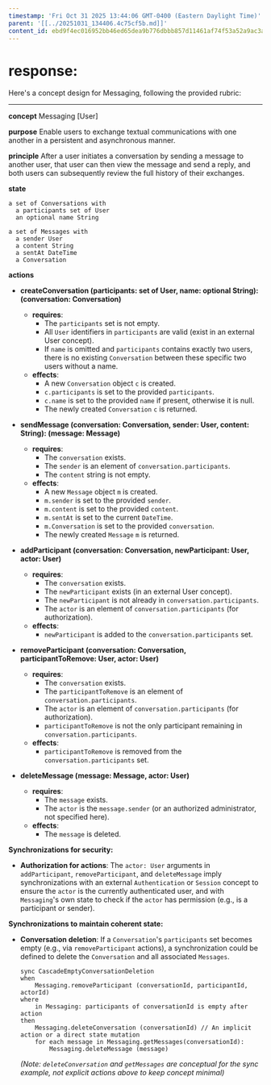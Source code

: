 ```yaml
---
timestamp: 'Fri Oct 31 2025 13:44:06 GMT-0400 (Eastern Daylight Time)'
parent: '[[../20251031_134406.4c75cf5b.md]]'
content_id: ebd9f4ec016952bb46ed65dea9b776dbbb857d11461af74f53a52a9ac3a5ec88
---
```


# response:

Here's a concept design for Messaging, following the provided rubric:

***

**concept** Messaging \[User]

**purpose** Enable users to exchange textual communications with one another in a persistent and asynchronous manner.

**principle** After a user initiates a conversation by sending a message to another user, that user can then view the message and send a reply, and both users can subsequently review the full history of their exchanges.

**state**

```
a set of Conversations with
  a participants set of User
  an optional name String
  
a set of Messages with
  a sender User
  a content String
  a sentAt DateTime
  a Conversation
```

**actions**

* **createConversation (participants: set of User, name: optional String): (conversation: Conversation)**
  * **requires**:
    * The `participants` set is not empty.
    * All `User` identifiers in `participants` are valid (exist in an external User concept).
    * If `name` is omitted and `participants` contains exactly two users, there is no existing `Conversation` between these specific two users without a name.
  * **effects**:
    * A new `Conversation` object `c` is created.
    * `c.participants` is set to the provided `participants`.
    * `c.name` is set to the provided `name` if present, otherwise it is null.
    * The newly created `Conversation` `c` is returned.

* **sendMessage (conversation: Conversation, sender: User, content: String): (message: Message)**
  * **requires**:
    * The `conversation` exists.
    * The `sender` is an element of `conversation.participants`.
    * The `content` string is not empty.
  * **effects**:
    * A new `Message` object `m` is created.
    * `m.sender` is set to the provided `sender`.
    * `m.content` is set to the provided `content`.
    * `m.sentAt` is set to the current `DateTime`.
    * `m.Conversation` is set to the provided `conversation`.
    * The newly created `Message` `m` is returned.

* **addParticipant (conversation: Conversation, newParticipant: User, actor: User)**
  * **requires**:
    * The `conversation` exists.
    * The `newParticipant` exists (in an external User concept).
    * The `newParticipant` is not already in `conversation.participants`.
    * The `actor` is an element of `conversation.participants` (for authorization).
  * **effects**:
    * `newParticipant` is added to the `conversation.participants` set.

* **removeParticipant (conversation: Conversation, participantToRemove: User, actor: User)**
  * **requires**:
    * The `conversation` exists.
    * The `participantToRemove` is an element of `conversation.participants`.
    * The `actor` is an element of `conversation.participants` (for authorization).
    * `participantToRemove` is not the only participant remaining in `conversation.participants`.
  * **effects**:
    * `participantToRemove` is removed from the `conversation.participants` set.

* **deleteMessage (message: Message, actor: User)**
  * **requires**:
    * The `message` exists.
    * The `actor` is the `message.sender` (or an authorized administrator, not specified here).
  * **effects**:
    * The `message` is deleted.

**Synchronizations for security:**

* **Authorization for actions**: The `actor: User` arguments in `addParticipant`, `removeParticipant`, and `deleteMessage` imply synchronizations with an external `Authentication` or `Session` concept to ensure the `actor` is the currently authenticated user, and with `Messaging`'s own state to check if the `actor` has permission (e.g., is a participant or sender).

**Synchronizations to maintain coherent state:**

* **Conversation deletion**: If a `Conversation`'s `participants` set becomes empty (e.g., via `removeParticipant` actions), a synchronization could be defined to delete the `Conversation` and all associated `Messages`.
  ```
  sync CascadeEmptyConversationDeletion
  when
      Messaging.removeParticipant (conversationId, participantId, actorId)
  where
      in Messaging: participants of conversationId is empty after action
  then
      Messaging.deleteConversation (conversationId) // An implicit action or a direct state mutation
      for each message in Messaging.getMessages(conversationId):
          Messaging.deleteMessage (message)
  ```
  *(Note: `deleteConversation` and `getMessages` are conceptual for the sync example, not explicit actions above to keep concept minimal)*
